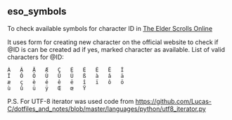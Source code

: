 <h2> eso_symbols </h2>

To check available symbols for character ID in [The Elder Scrolls Online](https://www.elderscrollsonline.com/en-us/home)

It uses form for creating new character on the official website to check if @ID is can be created ad if yes, marked character as available. List of valid characters for @ID:
```
À	Â	Ä	Æ	Ç	È	É	Ê	Ë	Î	
Ï	Ô	Ö	Ù	Û	Ü	ß	à	â	ä	
æ	ç	è	é	ê	ë	î	ï	ô	ö	
ù	û	ü	ÿ	Œ	œ	Ÿ	
```

P.S. For UTF-8 iterator was used code from 
https://github.com/Lucas-C/dotfiles_and_notes/blob/master/languages/python/utf8_iterator.py
